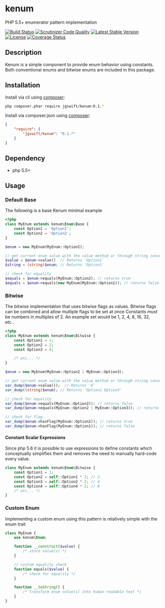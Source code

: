kenum
====
PHP 5.5+ enumerator pattern implementation 

[![Build Status](https://travis-ci.org/jgswift/kenum.png?branch=master)](https://travis-ci.org/jgswift/kenum)
[![Scrutinizer Code Quality](https://scrutinizer-ci.com/g/jgswift/kenum/badges/quality-score.png?s=642a4d807e7f71d0ac6b9781d40b8bf47a8a547e)](https://scrutinizer-ci.com/g/jgswift/kenum/)
[![Latest Stable Version](https://poser.pugx.org/jgswift/kfiltr/v/stable.svg)](https://packagist.org/packages/jgswift/kfiltr)
[![License](https://poser.pugx.org/jgswift/kfiltr/license.svg)](https://packagist.org/packages/jgswift/kfiltr)
[![Coverage Status](https://coveralls.io/repos/jgswift/kfiltr/badge.png?branch=master)](https://coveralls.io/r/jgswift/kfiltr?branch=master)

## Description

Kenum is a simple component to provide enum behavior using constants.  
Both conventional enums and bitwise enums are included in this package.

## Installation

Install via cli using [composer](https://getcomposer.org/):
```sh
php composer.phar require jgswift/kenum:0.1.*
```

Install via composer.json using [composer](https://getcomposer.org/):
```json
{
    "require": {
        "jgswift/kenum": "0.1.*"
    }
}
```

## Dependency

* php 5.5+

## Usage

### Default Base

The following is a base Kenum minimal example
```php
<?php
class MyEnum extends kenum\Enum\Base {
    const Option1 = 'Option1';
    const Option2 = 'Option2';
}

$enum = new MyEnum(MyEnum::Option2);

// get current enum value with the value method or through string conversion
$value = $enum->value()  // Returns 'Option1'
$string = (string)$enum; // Returns 'Option1'

// check for equality
$equals = $enum->equals(MyEnum::Option2); // returns true
$equals = $enum->equals(new MyEnum(MyEnum::Option1)); // returns false
```

### Bitwise

The bitwise implementation that uses bitwise flags as values.
Bitwise flags can be combined and allow multiple flags to be set at once
Constants *must* be numbers in multiples of 2.  An example set would be 1, 2, 4, 8, 16, 32, etc..

```php
<?php
class MyEnum extends kenum\Enum\Bitwise {
    const Option1 = 1;
    const Option2 = 2;
    const Option3 = 4;

    /* etc... */
}

$enum = new MyEnum(MyEnum::Option2 | MyEnum::Option3);

// get current enum value with the value method or through string conversion
var_dump($enum->value());  // Returns '6'
var_dump((string)$enum); // Returns 'Option2 Option3'

// check for equality
var_dump($enum->equals(MyEnum::Option2)); // returns false
var_dump($enum->equals(MyEnum::Option2 | MyEnum::Option3)); // returns true

// check for flag
var_dump($enum->hasFlag(MyEnum::Option2)); // returns true
var_dump($enum->hasFlag(MyEnum::Option1)); // returns false
```

#### Constant Scalar Expressions

Since php 5.6 it is possible to use expressions to define constants which conceptually simplifies them and removes the need to manually hard-code every value.

```php
class MyEnum extends kenum\Enum\Bitwise {
    const Option1 = 1;
    const Option2 = self::Option1 * 2; // 2
    const Option3 = self::Option2 * 2; // 4
    const Option4 = self::Option4 * 2; // 8
    /* etc... */
}
```

### Custom Enum

Implementing a custom enum using this pattern is relatively simple with the enum trait

```php
class MyEnum {
    use kenum\Enum;

    function __construct($value) {
        /* store value(s) */
    }

    // custom equality check
    function equals($value) {
        /* check for equality */
    }

    function __toString() {
        /* transform enum value(s) into human-readable text */
    }
}
```